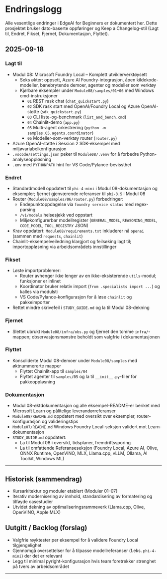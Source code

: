 <!--
CO_OP_TRANSLATOR_METADATA:
{
  "original_hash": "b02a49f9b47dc500f1b4791c01bb9501",
  "translation_date": "2025-09-22T20:18:50+00:00",
  "source_file": "CHANGELOG.md",
  "language_code": "no"
}
-->
# Endringslogg

Alle vesentlige endringer i EdgeAI for Beginners er dokumentert her. Dette prosjektet bruker dato-baserte oppføringer og Keep a Changelog-stil (Lagt til, Endret, Fikset, Fjernet, Dokumentasjon, Flyttet).

## 2025-09-18

### Lagt til
- Modul 08: Microsoft Foundry Local – Komplett utviklerverktøysett
  - Seks økter: oppsett, Azure AI Foundry-integrasjon, åpen kildekode-modeller, banebrytende demoer, agenter og modeller som verktøy
  - Kjørbare eksempler under `Module08/samples/01`–`06` med Windows cmd-instruksjoner
    - `01` REST rask chat (`chat_quickstart.py`)
    - `02` SDK rask start med OpenAI/Foundry Local og Azure OpenAI-støtte (`sdk_quickstart.py`)
    - `03` CLI liste-og-benchmark (`list_and_bench.cmd`)
    - `04` Chainlit-demo (`app.py`)
    - `05` Multi-agent orkestrering (`python -m samples.05.agents.coordinator`)
    - `06` Modeller-som-verktøy router (`router.py`)
- Azure OpenAI-støtte i Session 2 SDK-eksempel med miljøvariabelkonfigurasjon
- `.vscode/settings.json` peker til `Module08/.venv` for å forbedre Python-analyseoppløsning
- `.env` med `PYTHONPATH` hint for VS Code/Pylance-bevissthet

### Endret
- Standardmodell oppdatert til `phi-4-mini` i Modul 08-dokumentasjon og eksempler; fjernet gjenværende referanser til `phi-3.5` i Modul 08
- Router (`Module08/samples/06/router.py`) forbedringer:
  - Endepunktoppdagelse via `foundry service status` med regex-parsing
  - `/v1/models` helsesjekk ved oppstart
  - Miljøkonfigurerbar modellregister (`GENERAL_MODEL`, `REASONING_MODEL`, `CODE_MODEL`, `TOOL_REGISTRY` JSON)
- Krav oppdatert: `Module08/requirements.txt` inkluderer nå `openai` (sammen med `requests`, `chainlit`)
- Chainlit-eksempelveiledning klargjort og feilsøking lagt til; importoppløsning via arbeidsområdets innstillinger

### Fikset
- Løste importproblemer:
  - Router avhenger ikke lenger av en ikke-eksisterende `utils`-modul; funksjoner er inlinet
  - Koordinator bruker relativ import (`from .specialists import ...`) og kalles via modulsti
  - VS Code/Pylance-konfigurasjon for å løse `chainlit` og pakkeimporter
- Rettet mindre skrivefeil i `STUDY_GUIDE.md` og la til Modul 08-dekning

### Fjernet
- Slettet ubrukt `Module08/infra/obs.py` og fjernet den tomme `infra/`-mappen; observasjonsmønstre beholdt som valgfrie i dokumentasjonen

### Flyttet
- Konsoliderte Modul 08-demoer under `Module08/samples` med øktnummererte mapper
  - Flyttet Chainlit-app til `samples/04`
  - Flyttet agenter til `samples/05` og la til `__init__.py`-filer for pakkeoppløsning

### Dokumentasjon
- Modul 08-øktdokumentasjon og alle eksempel-README-er beriket med Microsoft Learn og pålitelige leverandørreferanser
- `Module08/README.md` oppdatert med oversikt over eksempler, router-konfigurasjon og valideringstips
- `Module07/README.md` Windows Foundry Local-seksjon validert mot Learn-dokumentasjon
- `STUDY_GUIDE.md` oppdatert:
  - La til Modul 08 i oversikt, tidsplaner, fremdriftssporing
  - La til omfattende Referanseseksjon (Foundry Local, Azure AI, Olive, ONNX Runtime, OpenVINO, MLX, Llama.cpp, vLLM, Ollama, AI Toolkit, Windows ML)

---

## Historisk (sammendrag)
- Kursarkitektur og moduler etablert (Moduler 01–07)
- Iterativ modernisering av innhold, standardisering av formatering og tilføyde casestudier
- Utvidet dekning av optimaliseringsrammeverk (Llama.cpp, Olive, OpenVINO, Apple MLX)

## Uutgitt / Backlog (forslag)
- Valgfrie røyktester per eksempel for å validere Foundry Local tilgjengelighet
- Gjennomgå oversettelser for å tilpasse modellreferanser (f.eks. `phi-4-mini`) der det er relevant
- Legg til minimal pyright-konfigurasjon hvis team foretrekker strenghet på tvers av arbeidsområdet

---

